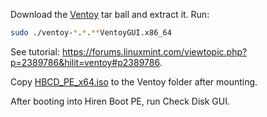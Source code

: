 Download the [Ventoy](https://github.com/ventoy/Ventoy/releases) tar ball and
extract it. Run:

```bash
sudo ./ventoy-*.*.**VentoyGUI.x86_64
```

See tutorial: <https://forums.linuxmint.com/viewtopic.php?p=2389786&hilit=ventoy#p2389786>.

Copy [HBCD_PE_x64.iso](https://www.hirensbootcd.org/download) to the Ventoy folder after mounting.

After booting into Hiren Boot PE, run Check Disk GUI.
